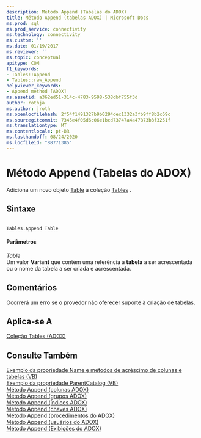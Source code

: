 ```yaml
---
description: Método Append (Tabelas do ADOX)
title: Método Append (tabelas ADOX) | Microsoft Docs
ms.prod: sql
ms.prod_service: connectivity
ms.technology: connectivity
ms.custom: ''
ms.date: 01/19/2017
ms.reviewer: ''
ms.topic: conceptual
apitype: COM
f1_keywords:
- Tables::Append
- Tables::raw_Append
helpviewer_keywords:
- Append method [ADOX]
ms.assetid: a362ed51-314c-4783-9598-538dbf755f3d
author: rothja
ms.author: jroth
ms.openlocfilehash: 2f54f1491327b9b0294dec1332a3fb9ff8b2c69c
ms.sourcegitcommit: 7345e4f05d6c06e1bcd73747a4a47873b3f3251f
ms.translationtype: MT
ms.contentlocale: pt-BR
ms.lasthandoff: 08/24/2020
ms.locfileid: "88771385"
---
```

# <a name="append-method-adox-tables"></a>Método Append (Tabelas do ADOX)
Adiciona um novo objeto [Table](./table-object-adox.md) à coleção [Tables](./tables-collection-adox.md) .  
  
## <a name="syntax"></a>Sintaxe  
  
```  
  
Tables.Append Table  
```  
  
#### <a name="parameters"></a>Parâmetros  
 *Table*  
 Um valor **Variant** que contém uma referência à **tabela** a ser acrescentada ou o nome da tabela a ser criada e acrescentada.  
  
## <a name="remarks"></a>Comentários  
 Ocorrerá um erro se o provedor não oferecer suporte à criação de tabelas.  
  
## <a name="applies-to"></a>Aplica-se A  
 [Coleção Tables (ADOX)](./tables-collection-adox.md)  
  
## <a name="see-also"></a>Consulte Também  
 [Exemplo da propriedade Name e métodos de acréscimo de colunas e tabelas (VB)](./columns-and-tables-append-methods-name-property-example-vb.md)   
 [Exemplo da propriedade ParentCatalog (VB)](./parentcatalog-property-example-vb.md)   
 [Método Append (colunas ADOX)](./append-method-adox-columns.md)   
 [Método Append (grupos ADOX)](./append-method-adox-groups.md)   
 [Método Append (índices ADOX)](./append-method-adox-indexes.md)   
 [Método Append (chaves ADOX)](./append-method-adox-keys.md)   
 [Método Append (procedimentos do ADOX)](./append-method-adox-procedures.md)   
 [Método Append (usuários do ADOX)](./append-method-adox-users.md)   
 [Método Append (Exibições do ADOX)](./append-method-adox-views.md)
